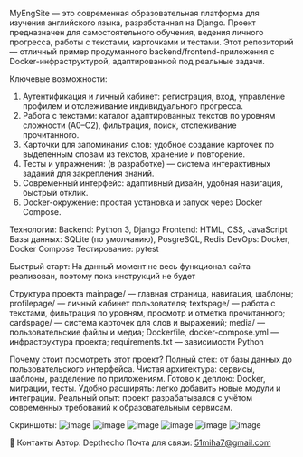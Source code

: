 MyEngSite — это современная образовательная платформа для изучения английского языка, разработанная на Django. Проект предназначен для самостоятельного обучения, ведения личного прогресса, работы с текстами, карточками и тестами.
Этот репозиторий — отличный пример продуманного backend/frontend-приложения с Docker-инфраструктурой, адаптированной под реальные задачи.


Ключевые возможности:
1. Аутентификация и личный кабинет:
регистрация, вход, управление профилем и отслеживание индивидуального прогресса.
2. Работа с текстами:
каталог адаптированных текстов по уровням сложности (A0–C2), фильтрация, поиск, отслеживание прочитанного.
3. Карточки для запоминания слов:
удобное создание карточек по выделенным словам из текстов, хранение и повторение.
4. Тесты и упражнения:
(в разработке) — система интерактивных заданий для закрепления знаний.
5. Современный интерфейс:
адаптивный дизайн, удобная навигация, быстрый отклик.
6. Docker-окружение:
простая установка и запуск через Docker Compose.


Технологии:
Backend: Python 3, Django
Frontend: HTML, CSS, JavaScript
Базы данных: SQLite (по умолчанию), PosgreSQL, Redis
DevOps: Docker, Docker Compose
Тестирование: pytest


Быстрый старт:
На данный момент не весь функционал сайта реализован, поэтому пока инструкций не будет


Структура проекта
mainpage/ — главная страница, навигация, шаблоны;
profilepage/ — личный кабинет пользователя;
textspage/ — работа с текстами, фильтрация по уровням, просмотр и отметка прочитанного;
cardspage/ — система карточек для слов и выражений;
media/ — пользовательские файлы и медиа;
Dockerfile, docker-compose.yml — инфраструктура проекта;
requirements.txt — зависимости Python


Почему стоит посмотреть этот проект?
Полный стек: от базы данных до пользовательского интерфейса.
Чистая архитектура: сервисы, шаблоны, разделение по приложениям.
Готово к деплою: Docker, миграции, тесты.
Удобно расширять: легко добавить новые модули и интеграции.
Реальный опыт: проект разрабатывался с учётом современных требований к образовательным сервисам.


 Скриншоты:
![image](https://github.com/user-attachments/assets/4c10b4b0-821f-4b35-af36-bbe0e03bda79)
![image](https://github.com/user-attachments/assets/f8fcf17f-4940-411c-863c-3f3f0ce10f28)
![image](https://github.com/user-attachments/assets/4a405ba7-1bdb-4020-8664-28731aac67bf)
![image](https://github.com/user-attachments/assets/1cee31ae-4b5e-41f0-b55f-dbc786c8adb5)
![image](https://github.com/user-attachments/assets/5b941f4c-52a5-4bce-ac74-734943478786)
![image](https://github.com/user-attachments/assets/8d5e90cb-6492-4c66-940f-0ba1c488c01f)



🤝 Контакты
Автор: Depthecho
Почта для связи: 51miha7@gmail.com



